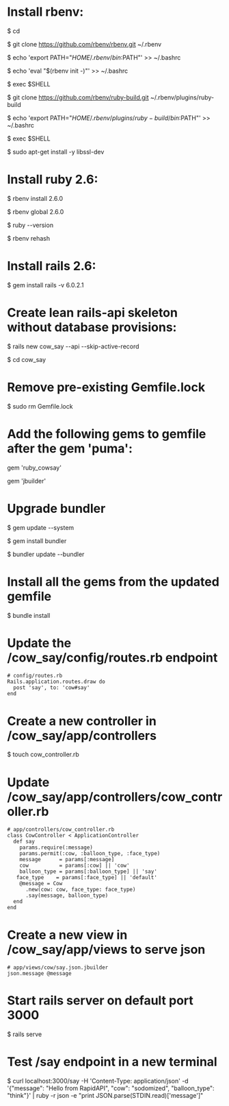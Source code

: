 # Install rbenv:

$ cd

$ git clone https://github.com/rbenv/rbenv.git ~/.rbenv

$ echo 'export PATH="$HOME/.rbenv/bin:$PATH"' >> ~/.bashrc

$ echo 'eval "$(rbenv init -)"' >> ~/.bashrc

$ exec $SHELL

$ git clone https://github.com/rbenv/ruby-build.git ~/.rbenv/plugins/ruby-build

$ echo 'export PATH="$HOME/.rbenv/plugins/ruby-build/bin:$PATH"' >> ~/.bashrc

$ exec $SHELL

$ sudo apt-get install -y libssl-dev

# Install ruby 2.6:

$ rbenv install 2.6.0

$ rbenv global 2.6.0

$ ruby --version

$ rbenv rehash

# Install rails 2.6:

$ gem install rails -v 6.0.2.1

# Create lean rails-api skeleton without database provisions:

$ rails new cow_say --api --skip-active-record

$ cd cow_say

# Remove pre-existing Gemfile.lock

$ sudo rm Gemfile.lock

# Add the following gems to gemfile after the gem 'puma':

gem 'ruby_cowsay'

gem 'jbuilder'

# Upgrade bundler

$ gem update --system

$ gem install bundler

$ bundler update --bundler

# Install all the gems from the updated gemfile

$ bundle install

# Update the /cow_say/config/routes.rb endpoint

    # config/routes.rb
    Rails.application.routes.draw do
      post 'say', to: 'cow#say'
    end

# Create a new controller in /cow_say/app/controllers

$ touch cow_controller.rb

# Update /cow_say/app/controllers/cow_controller.rb

    # app/controllers/cow_controller.rb
    class CowController < ApplicationController
      def say
        params.require(:message)
        params.permit(:cow, :balloon_type, :face_type)
        message      = params[:message]
        cow          = params[:cow] || 'cow'
        balloon_type = params[:balloon_type] || 'say'
       face_type    = params[:face_type] || 'default'
        @message = Cow
          .new(cow: cow, face_type: face_type)
          .say(message, balloon_type)
      end
    end

# Create a new view in /cow_say/app/views to serve json

    # app/views/cow/say.json.jbuilder
    json.message @message


# Start rails server on default port 3000

$ rails serve

# Test /say endpoint in a new terminal

$ curl localhost:3000/say -H 'Content-Type: application/json' -d '{"message": "Hello from RapidAPI", "cow": "sodomized", "balloon_type": "think"}' | ruby -r json -e "print JSON.parse(STDIN.read)['message']"

